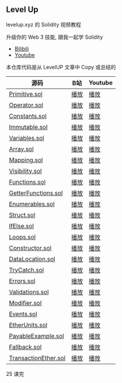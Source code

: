 ## Level Up

levelup.xyz 的 Solidity 视频教程

升级你的 Web 3 技能, 跟我一起学 Solidity

- [Bilibili](https://space.bilibili.com/407827717)
- [Youtube](https://www.youtube.com/playlist?list=PLQVdFP10UFttpwQFP3j-0kULb8gAdYfWl)

本仓库代码是从 LevelUP 文章中 Copy 或总结的

| 源码                                               | B站                                                  | Youtube                                                  |
| -------------------------------------------------- | ---------------------------------------------------- | -------------------------------------------------------- |
| [Primitive.sol](./src/Primitive.sol)               | [播放](https://www.bilibili.com/video/BV1ZXyfYmEGd/) | [播放](https://youtu.be/SrT3O10XOKc?si=TnXkaPaK0Hx1xObx) |
| [Operator.sol](./src/Operator.sol)                 | [播放](https://www.bilibili.com/video/BV1FdykYrEb8/) | [播放](https://youtu.be/DIHHiNt6TZQ?si=Ko5FU2LWo8JwkWiZ) |
| [Constants.sol](./src/Constants.sol)               | [播放](https://www.bilibili.com/video/BV1KoyUYNE4m/) | [播放](https://youtu.be/IHIf3e5jFIY?si=YRG1ly3ToUMp0bBv) |
| [Immutable.sol](./src/Immutable.sol)               | [播放](https://www.bilibili.com/video/BV1WG1EY2E4S/) | [播放](https://youtu.be/3btM3pAO1tY?si=VDIW8VU5E29UIhXO) |
| [Variables.sol](./src/Variables.sol)               | [播放](https://www.bilibili.com/video/BV1KnSbYdEXm/) | [播放](https://youtu.be/pdFeQ7Ahaoc?si=t921DclPXUUVth1L) |
| [Array.sol](./src/Array.sol)                       | [播放](https://www.bilibili.com/video/BV1zcSHYxEgW/) | [播放](https://youtu.be/rzcD5U-pmQ0?si=ZxcY-Qc77xjrUd6-) |
| [Mapping.sol](./src/Mapping.sol)                   | [播放](https://www.bilibili.com/video/BV15TDAYYEgF/) | [播放](https://youtu.be/nz9vowt__qM?si=XUfud9lypaBmLfiZ) |
| [Visibility.sol](./src/Visiblity.sol)              | [播放](https://www.bilibili.com/video/BV1EwDNYyELn/) | [播放](https://youtu.be/S1vPZ1Gecy0?si=hveIFbwHk2kvc0ip) |
| [Functions.sol](./src/Functions.sol)               | [播放](https://www.bilibili.com/video/BV1H9DLYSEZW/) | [播放](https://youtu.be/qoWQFqb6UkQ?si=dIdPtSci5bSy3GUb) |
| [GetterFunctions.sol](./src/GetterFunctions.sol)   | [播放](https://www.bilibili.com/video/BV19GDDYeEb3/) | [播放](https://youtu.be/NaD2pcXQKEs?si=2WUHfTDhl3ATOXN5) |
| [Enumerables.sol](./src/Enumerables.sol)           | [播放](https://www.bilibili.com/video/BV1LFDvYtEhJ/) | [播放](https://youtu.be/heyubb7LFtM?si=k5Dvwl0c1Y0cBve4) |
| [Struct.sol](./src/Struct.sol)                     | [播放](https://www.bilibili.com/video/BV1CEDkYtELc/) | [播放](https://youtu.be/h1Ijjh5-pzE?si=1sIaalDai-PlyH2s) |
| [IfElse.sol](./src/IfElse.sol)                     | [播放](https://www.bilibili.com/video/BV1WhmrYSEaR/) | [播放](https://youtu.be/xoTvFqca6Wk?si=aZm-suecTq5qaewu) |
| [Loops.sol](./src/Loops.sol)                       | [播放](https://www.bilibili.com/video/BV1WomHYcEBT/) | [播放](https://youtu.be/3p-VC5RY840?si=5seN-KMVAqtjl3L4) |
| [Constructor.sol](./src/Constructor.sol)           | [播放](https://www.bilibili.com/video/BV1jxmhYVESZ/) | [播放](https://youtu.be/m2ZV4-Gm1CQ?si=oN6S_viYDnAfff3r) |
| [DataLocation.sol](./src/DataLocations.sol)        | [播放](https://www.bilibili.com/video/BV1tGUuYiEvA/) | [播放](https://youtu.be/hmWphHHyZKw?si=nI7DG4A9XAF-ggHH) |
| [TryCatch.sol](./src/TryCatch.sol)                 | [播放](https://www.bilibili.com/video/BV15HmfYSEQo/) | [播放](https://youtu.be/vaINSMSGGMk?si=t3UCf8I2IXyrBLQD) |
| [Errors.sol](./src/Errors.sol)                     | [播放](https://www.bilibili.com/video/BV11rUHYNEpF/) | [播放](https://youtu.be/gX1AsDwBPrU?si=uDc1Qd6IP2AjV8Jm) |
| [Validations.sol](./src/Validations.sol)           | [播放](https://www.bilibili.com/video/BV1mAUxY2EbP/) | [播放](https://youtu.be/wrQ5USGXfDs?si=1-akmbO2VJLG-4eQ) |
| [Modifier.sol](./src/Modifier.sol)                 | [播放](https://www.bilibili.com/video/BV1crScYBEvj/) | [播放](https://youtu.be/8GBS3po0pNo?si=aqEmlswgFcBqexvh) |
| [Events.sol](./src/Events.sol)                     | [播放](https://www.bilibili.com/video/BV1NSSuYNEMk/) | [播放](https://youtu.be/pTN2VSJRHX0?si=bWG1UivvxuT0NQnr) |
| [EtherUnits.sol](./src/EtherUnits.sol)             | [播放](https://www.bilibili.com/video/BV1SeUyYMEsV/) | [播放](https://youtu.be/vSHm1ezEm1Y?si=o3O9JX3QgMlRd94R) |
| [PayableExample.sol](./src/PayableExample.sol)     | [播放](https://www.bilibili.com/video/BV1CYBBYEEHC/) | [播放](https://youtu.be/EjxkWnxeRZc?si=WKChsutIYGGZP0T2) |
| [Fallback.sol](./src/Fallback.sol)                 | [播放](https://www.bilibili.com/video/BV1WUBxYSERp/) | [播放](https://youtu.be/hJfd4Hg8hwU?si=2ApON-Q6G0OEYp8w) |
| [TransactionEther.sol](./src/TransactionEther.sol) | [播放](https://www.bilibili.com/video/BV1ZXzNYJE7j/) | [播放](https://youtu.be/P3gznY4F0uQ?si=seNOhBIoT5Tp74pE) |

25 课完
